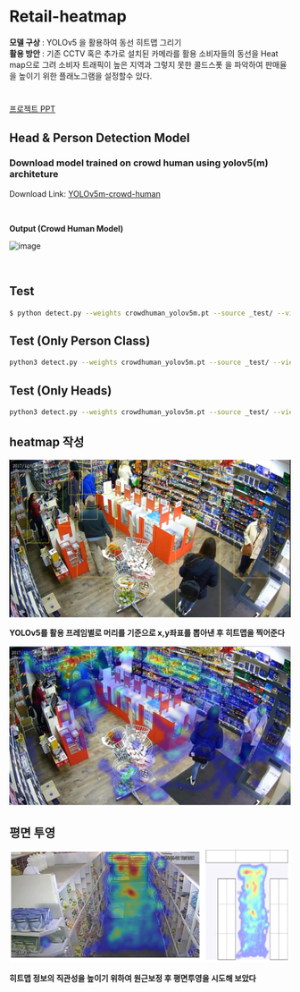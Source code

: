 # Retail-heatmap
**모델 구상** : YOLOv5 을 활용하여 동선 히트맵 그리기  
**활용 방안** : 기존 CCTV 혹은 추가로 설치된 카메라를 활용 소비자들의 
동선을 Heat map으로 그려 소비자 트래픽이 높은 지역과 그렇지 못한 콜드스폿 을 파악하여 판매율 을 높이기 위한 플래노그램을 설정할수 있다.
#
[프로젝트 PPT](https://docs.google.com/presentation/d/1d64s3t7sHgqcHHlNzcVv0wqbnUh-vqrH/edit?usp=sharing&ouid=116268806099058489984&rtpof=true&sd=true)
##  Head & Person Detection Model 

### Download model trained on crowd human using yolov5(m) architeture
Download Link:  [YOLOv5m-crowd-human](https://drive.google.com/file/d/1gglIwqxaH2iTvy6lZlXuAcMpd_U0GCUb/view?usp=sharing) 


<br/>

**Output (Crowd Human Model)**

![image](https://drive.google.com/uc?export=view&id=1ZOhDBRXj-Ra0vPL7iG6lrxCWAFhJTAti)

<br/>



## Test

```bash
$ python detect.py --weights crowdhuman_yolov5m.pt --source _test/ --view-img

```
  
  
## Test (Only Person Class)

```bash
python3 detect.py --weights crowdhuman_yolov5m.pt --source _test/ --view-img  --person
```

  
## Test (Only Heads)

```bash
python3 detect.py --weights crowdhuman_yolov5m.pt --source _test/ --view-img  --heads
```

## heatmap 작성
![image](https://github.com/ms827/Retail-heatmap/blob/6262fa70721fc3aa69d27667ee13ca642f034eb5/data/images/HD_CCTV_retail_store.PNG)

**YOLOv5를 활용 프레임별로 머리를 기준으로 x,y좌표를 뽑아낸 후 히트맵을 찍어준다**

![image](https://github.com/ms827/Retail-heatmap/blob/6262fa70721fc3aa69d27667ee13ca642f034eb5/data/images/heatmap%20(4).png)

## 평면 투영

![image](https://github.com/ms827/Retail-heatmap/blob/4cdb432fa90ec37ec2ea21e7dc0cdbf0980fbadf/data/images/heatmap%20(5).PNG)

**히트맵 정보의 직관성을 높이기 위하여 원근보정 후 평면투영을 시도해 보았다**



   
   
